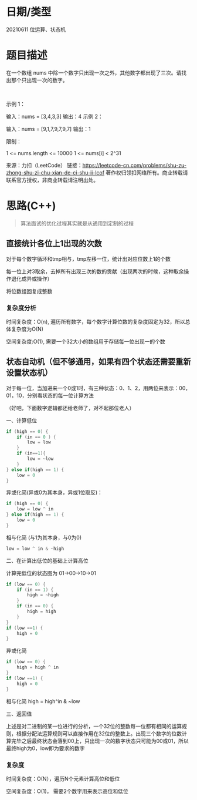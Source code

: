 
<!--
 * @Author: baisichen
 * @Date: 2021-05-10 10:20:04
 * @LastEditTime: 2021-06-11 14:17:51
 * @LastEditors: baisichen
 * @Description: 
-->
# 日期/类型
20210611 位运算、状态机

# 题目描述
在一个数组 nums 中除一个数字只出现一次之外，其他数字都出现了三次。请找出那个只出现一次的数字。

 

示例 1：

输入：nums = [3,4,3,3]
输出：4
示例 2：

输入：nums = [9,1,7,9,7,9,7]
输出：1
 

限制：

1 <= nums.length <= 10000
1 <= nums[i] < 2^31
 

来源：力扣（LeetCode）
链接：https://leetcode-cn.com/problems/shu-zu-zhong-shu-zi-chu-xian-de-ci-shu-ii-lcof
著作权归领扣网络所有。商业转载请联系官方授权，非商业转载请注明出处。

# 思路(C++)
> 算法面试的优化过程其实就是从通用到定制的过程

## 直接统计各位上1出现的次数

对于每个数字循环和tmp相与，tmp左移一位，统计出对应位数上1的个数

每一位上对3取余，去掉所有出现三次的数的贡献（出现两次的时候，这种取余操作退化成异或操作）

将位数组回复成整数

### 复杂度分析
时间复杂度：O(n), 遍历所有数字，每个数字计算位数的复杂度固定为32，所以总体复杂度为O(N)

空间复杂度:O(1), 需要一个32大小的数组用于存储每一位出现一的个数

## 状态自动机（但不够通用，如果有四个状态还需要重新设置状态机）

对于每一位，当加进来一个0或1时，有三种状态：0、1、2，用两位来表示：00，01，10，分别看状态的每一位计算方法

（好吧，下面数字逻辑都还给老师了，对不起那位老人）

一、计算低位

``` cpp
if (high == 0) {
    if (in == 0 ) {
        low = low
    } 
    if (in==1){
        low = ~low 
    }
} else if(high == 1) {
    low = 0
}
```

异或化简(异或0为其本身，异或1位取反)：

``` cpp
if (high == 0) {
    low = low ^ in
} else if(high == 1) {
    low = 0
}
```

相与化简 (与1为其本身，与0为0)

``` cpp
low = low ^ in & ~high
```

二、在计算出低位的基础上计算高位

计算完低位的状态图为 01->00->10->01
``` cpp
if (low == 0) {
    if (in == 1) {
        high = ~high
    }
    if (in == 0) {
        high = high
    }
} 
if (low ==1) { 
    high = 0
}
```

异或化简
``` cpp
if (low == 0) {
    high = high ^ in
} 
if (low ==1) {
    high = 0
}
```

相与化简
high = high^in & ~low

三、返回值

上述是对二进制的某一位进行的分析，一个32位的整数每一位都有相同的运算规则，根据分配法运算规则可以直接作用在32位的整数上。出现三个数字的位数计算完毕之后最终状态会落到00上，只出现一次的数字状态只可能为00或01，所以最终high为0，low即为要求的数字

### 复杂度
时间复杂度：O(N），遍历N个元素计算高位和低位

空间复杂度：O(1)， 需要2个数字用来表示高位和低位
